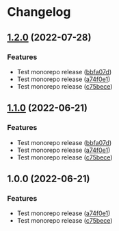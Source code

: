 # Changelog

## [1.2.0](https://github.com/abhishekshukla247/guestbook-gitops/compare/v1.1.0...v1.2.0) (2022-07-28)


### Features

* Test monorepo release ([bbfa07d](https://github.com/abhishekshukla247/guestbook-gitops/commit/bbfa07dc960c543437a2e441bf12ec01bb787c78))
* Test monorepo release ([a74f0e1](https://github.com/abhishekshukla247/guestbook-gitops/commit/a74f0e1a06715f162032de11440d5a7890aca53a))
* Test monorepo release ([c75bece](https://github.com/abhishekshukla247/guestbook-gitops/commit/c75becefb5610a8907d4d08c445d81572dc56540))

## [1.1.0](https://github.com/abhishekshukla247/guestbook-gitops/compare/v1.0.0...v1.1.0) (2022-06-21)


### Features

* Test monorepo release ([bbfa07d](https://github.com/abhishekshukla247/guestbook-gitops/commit/bbfa07dc960c543437a2e441bf12ec01bb787c78))
* Test monorepo release ([a74f0e1](https://github.com/abhishekshukla247/guestbook-gitops/commit/a74f0e1a06715f162032de11440d5a7890aca53a))
* Test monorepo release ([c75bece](https://github.com/abhishekshukla247/guestbook-gitops/commit/c75becefb5610a8907d4d08c445d81572dc56540))

## 1.0.0 (2022-06-21)


### Features

* Test monorepo release ([a74f0e1](https://github.com/abhishekshukla247/guestbook-gitops/commit/a74f0e1a06715f162032de11440d5a7890aca53a))
* Test monorepo release ([c75bece](https://github.com/abhishekshukla247/guestbook-gitops/commit/c75becefb5610a8907d4d08c445d81572dc56540))

